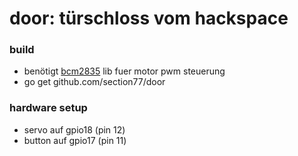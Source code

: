 # door: türschloss vom hackspace

### build

  * benötigt [bcm2835](http://www.airspayce.com/mikem/bcm2835) lib fuer motor pwm steuerung
  * go get github.com/section77/door



### hardware setup

  * servo auf gpio18 (pin 12)
  * button auf gpio17 (pin 11)

  